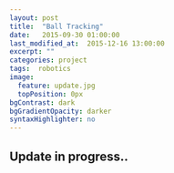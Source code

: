 ```yaml
---
layout: post
title:  "Ball Tracking"
date:   2015-09-30 01:00:00
last_modified_at:  2015-12-16 13:00:00
excerpt: ""
categories: project
tags:  robotics
image:
  feature: update.jpg
  topPosition: 0px
bgContrast: dark
bgGradientOpacity: darker
syntaxHighlighter: no
---
```

## Update in progress.. ##

